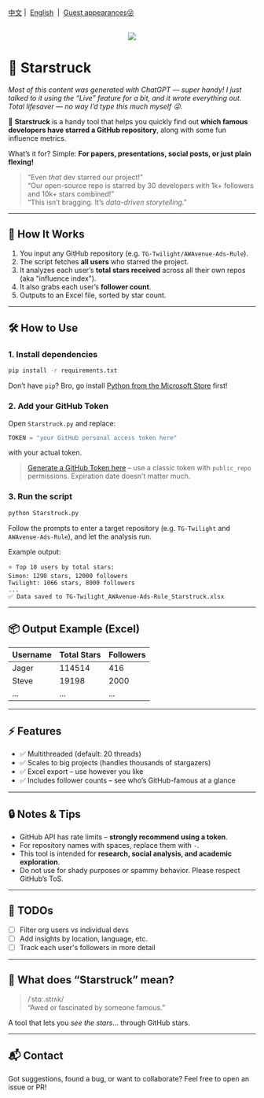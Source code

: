 <div align="left">
<a href="/README.md">中文</a>&nbsp;|&nbsp;
<a href="/assets/README_en-US.md">English</a> &nbsp;|&nbsp;
<a href="https://awavenue.top/">Guest appearances😜</a> 
</div>
<br>

<p align="center">
   <img src="https://img.jsdelivr.com/raw.githubusercontent.com/TG-Twilight/Starstruck/main/assets/Starstruck.png">
</p>

# 🧊 Starstruck

*Most of this content was generated with ChatGPT — super handy! I just talked to it using the “Live” feature for a bit, and it wrote everything out. Total lifesaver — no way I’d type this much myself 😜.*

👀 **Starstruck** is a handy tool that helps you quickly find out **which famous developers have starred a GitHub repository**, along with some fun influence metrics.

What’s it for? Simple:
**For papers, presentations, social posts, or just plain flexing!**

> “Even *that* dev starred our project!”  
> “Our open-source repo is starred by 30 developers with 1k+ followers and 10k+ stars combined!”  
> “This isn’t bragging. It’s *data-driven storytelling*.”

---

## 🧠 How It Works

1. You input any GitHub repository (e.g. `TG-Twilight/AWAvenue-Ads-Rule`).
2. The script fetches **all users** who starred the project.
3. It analyzes each user’s **total stars received** across all their own repos (aka "influence index").
4. It also grabs each user’s **follower count**.
5. Outputs to an Excel file, sorted by star count.

---

## 🛠️ How to Use

### 1. Install dependencies

```bash
pip install -r requirements.txt
```

Don’t have `pip`? Bro, go install [Python from the Microsoft Store](https://apps.microsoft.com/detail/9PNRBTZXMB4Z?hl=neutral&gl=HK&ocid=pdpshare) first!

### 2. Add your GitHub Token

Open `Starstruck.py` and replace:

```python
TOKEN = "your GitHub personal access token here"
```

with your actual token.

> [Generate a GitHub Token here](https://github.com/settings/tokens) – use a classic token with `public_repo` permissions. Expiration date doesn’t matter much.

### 3. Run the script

```bash
python Starstruck.py
```

Follow the prompts to enter a target repository (e.g. `TG-Twilight` and `AWAvenue-Ads-Rule`), and let the analysis run.

Example output:

```
⭐ Top 10 users by total stars:
Simon: 1290 stars, 12000 followers
Twilight: 1066 stars, 8000 followers
...
✅ Data saved to TG-Twilight_AWAvenue-Ads-Rule_Starstruck.xlsx
```

---

## 📦 Output Example (Excel)

| Username | Total Stars | Followers |
|----------|-------------|-----------|
| Jager    | 114514      | 416       |
| Steve    | 19198       | 2000      |
| ...      | ...         | ...       |

---

## ⚡ Features

- ✅ Multithreaded (default: 20 threads)
- ✅ Scales to big projects (handles thousands of stargazers)
- ✅ Excel export – use however you like
- ✅ Includes follower counts – see who’s GitHub-famous at a glance

---

## 🔒 Notes & Tips

- GitHub API has rate limits – **strongly recommend using a token**.
- For repository names with spaces, replace them with `-`.
- This tool is intended for **research, social analysis, and academic exploration**.
- Do not use for shady purposes or spammy behavior. Please respect GitHub’s ToS.

---

## 📎 TODOs

- [ ] Filter org users vs individual devs
- [ ] Add insights by location, language, etc.
- [ ] Track each user's followers in more detail

---

## 🧊 What does “Starstruck” mean?

> /ˈstɑː.strʌk/  
> “Awed or fascinated by someone famous.”

A tool that lets you *see the stars*… through GitHub stars.

---

## 📬 Contact

Got suggestions, found a bug, or want to collaborate? Feel free to open an issue or PR!

